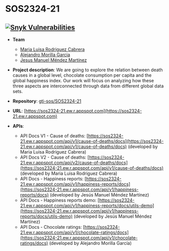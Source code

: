 # SOS2324-21
[![Snyk Vulnerabilities](https://snyk.io/test/github/gti-sos/SOS2324-21/badge.svg)](https://snyk.io/test/github/gti-sos/SOS2324-21)
---------------------------
- **Team**
  - [Maria Luisa Rodriguez Cabrera](https://github.com/marrodcab12)
  - [Alejandro Morilla Garcia](https://github.com/aaleejandro01)
  - [Jesus Manuel Méndez Martínez](https://github.com/jesmenmar)

- **Project description**: We are going to explore the relation between death causes in a global level, chocolate consumption per capita and the global happiness index. Our work will focus on analyzing how these three aspects are interconnected through data from different global data sets.
- **Repository**: [gti-sos/SOS2324-21](https://github.com/gti-sos/SOS2324-21)
- **URL**: [https://sos2324-21.ew.r.appspot.com](https://sos2324-21.ew.r.appspot.com) 
-  **APIs**:
    - API Docs V1 - Cause of deaths: [https://sos2324-21.ew.r.appspot.com/api/v1/cause-of-deaths/docs](https://sos2324-21.ew.r.appspot.com/api/v1/cause-of-deaths/docs) (developed by Maria Luisa Rodriguez Cabrera)
    - API Docs V2 - Cause of deaths: [https://sos2324-21.ew.r.appspot.com/api/v2/cause-of-deaths/docs](https://sos2324-21.ew.r.appspot.com/api/v1/cause-of-deaths/docs) (developed by Maria Luisa Rodriguez Cabrera)
    - API Docs - Happiness reports: [https://sos2324-21.ew.r.appspot.com/api/v1/happiness-reports/docs](https://sos2324-21.ew.r.appspot.com/api/v1/happiness-reports/docs) (developed by Jesús Manuel Méndez Martínez)
    - API Docs - Happiness reports demo: [https://sos2324-21.ew.r.appspot.com/api/v1/happiness-reports/docs/utils-demo](https://sos2324-21.ew.r.appspot.com/api/v1/happiness-reports/docs/utils-demo) (developed by Jesús Manuel Méndez Martínez)
    - API Docs - Chocolate ratings: [https://sos2324-21.ew.r.appspot.com/api/v1/chocolate-ratings/docs](https://sos2324-21.ew.r.appspot.com/api/v1/chocolate-ratings/docs) (developed by Alejandro Morilla García)
